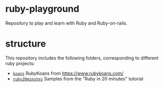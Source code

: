 # ruby-playground

Repository to play and learn with Ruby and Ruby-on-rails.

# structure

This repository includes the following folders, corresponding to different ruby projects:

- [`koans`](koans) RubyKoans from https://www.rubykoans.com/
- [`ruby20minutes`](ruby20minutes) Samples from the "Ruby in 20 minutes" tutorial

